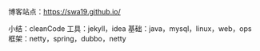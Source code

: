 博客站点：https://swa19.github.io/

小结：cleanCode
工具：jekyll，idea
基础：java，mysql，linux，web，ops
框架：netty，spring，dubbo，netty


